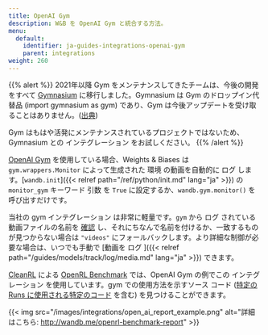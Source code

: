 ```yaml
---
title: OpenAI Gym
description: W&B を OpenAI Gym と統合する方法。
menu:
  default:
    identifier: ja-guides-integrations-openai-gym
    parent: integrations
weight: 260
---
```


{{% alert %}}
2021年以降 Gym をメンテナンスしてきたチームは、今後の開発をすべて [Gymnasium](https://github.com/Farama-Foundation/Gymnasium) に移行しました。Gymnasium は Gym のドロップイン代替品 (import gymnasium as gym) であり、Gym は今後アップデートを受け取ることはありません。([出典](https://github.com/openai/gym#the-team-that-has-been-maintaining-gym-since-2021-has-moved-all-future-development-to-gymnasium-a-drop-in-replacement-for-gym-import-gymnasium-as-gym-and-gym-will-not-be-receiving-any-future-updates-please-switch-over-to-gymnasium-as-soon-as-youre-able-to-do-so-if-youd-like-to-read-more-about-the-story-behind-this-switch-please-check-out-this-blog-post))

Gym はもはや活発にメンテナンスされているプロジェクトではないため、Gymnasium との インテグレーション をお試しください。
{{% /alert %}}

[OpenAI Gym](https://github.com/openai/gym) を使用している場合、Weights & Biases は `gym.wrappers.Monitor` によって生成された 環境 の動画を自動的に ログ します。[`wandb.init`]({{< relref path="/ref/python/init.md" lang="ja" >}}) の `monitor_gym` キーワード 引数 を `True` に設定するか、`wandb.gym.monitor()` を呼び出すだけです。

当社の gym インテグレーション は非常に軽量です。`gym` から ログ されている動画ファイルの名前を [確認](https://github.com/wandb/wandb/blob/master/wandb/integration/gym/__init__.py#L15) し、それにちなんで名前を付けるか、一致するものが見つからない場合は `"videos"` にフォールバックします。より詳細な制御が必要な場合は、いつでも手動で [動画を ログ ]({{< relref path="/guides/models/track/log/media.md" lang="ja" >}}) できます。

[CleanRL](https://github.com/vwxyzjn/cleanrl) による [OpenRL Benchmark](http://wandb.me/openrl-benchmark-report) では、OpenAI Gym の例でこの インテグレーション を使用しています。gym での使用方法を示すソース コード ([特定の Runs に使用される特定のコード](https://wandb.ai/cleanrl/cleanrl.benchmark/runs/2jrqfugg/code?workspace=user-costa-huang) を含む) を見つけることができます。

{{< img src="/images/integrations/open_ai_report_example.png" alt="詳細はこちら: http://wandb.me/openrl-benchmark-report" >}}
